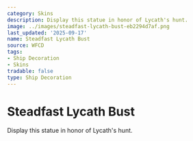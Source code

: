 ```yaml
---
category: Skins
description: Display this statue in honor of Lycath's hunt.
image: ../images/steadfast-lycath-bust-eb2294d7af.png
last_updated: '2025-09-17'
name: Steadfast Lycath Bust
source: WFCD
tags:
- Ship Decoration
- Skins
tradable: false
type: Ship Decoration
---
```


# Steadfast Lycath Bust

Display this statue in honor of Lycath's hunt.


